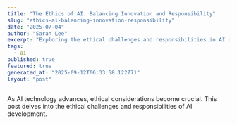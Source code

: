 ```yaml
---
title: "The Ethics of AI: Balancing Innovation and Responsibility"
slug: "ethics-ai-balancing-innovation-responsibility"
date: "2025-07-04"
author: "Sarah Lee"
excerpt: "Exploring the ethical challenges and responsibilities in AI development."
tags:
  - ai
published: true
featured: true
generated_at: "2025-09-12T06:33:58.122771"
layout: "post"
---
```


As AI technology advances, ethical considerations become crucial. This post delves into the ethical challenges and responsibilities of AI development.
